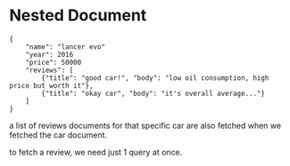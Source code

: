 # Nested Document
```
{
    "name": "lancer evo"
    "year": 2016
    "price": 50000
    "reviews": [
        {"title": "good car!", "body": "low oil consumption, high price but worth it"},
        {"title": "okay car", "body": "it's overall average..."}
    ]
}
```
a list of reviews documents for that specific car are also fetched when we fetched the car document.

to fetch a review, we need just 1 query at once.

